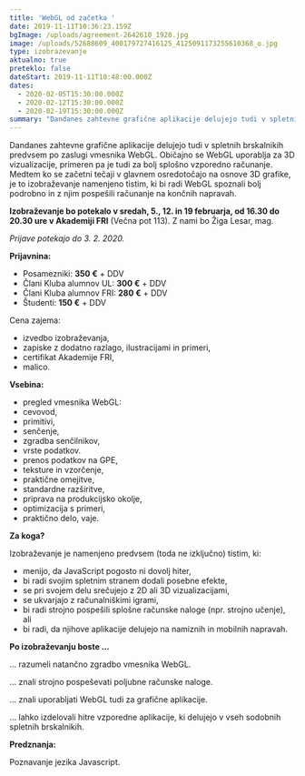 ```yaml
---
title: 'WebGL od začetka '
date: 2019-11-11T10:36:23.159Z
bgImage: /uploads/agreement-2642610_1920.jpg
image: /uploads/52688609_400179727416125_4125091173255610368_o.jpg
type: izobrazevanje
aktualno: true
preteklo: false
dateStart: 2019-11-11T10:48:00.000Z
dates:
  - 2020-02-05T15:30:00.000Z
  - 2020-02-12T15:30:00.000Z
  - 2020-02-19T15:30:00.000Z
summary: "Dandanes zahtevne grafične aplikacije delujejo tudi v spletnih brskalnikih predvsem po zaslugi vmesnika WebGL. Običajno se WebGL uporablja za 3D vizualizacije, primeren pa je tudi za bolj splošno vzporedno računanje. Medtem ko se začetni tečaji v glavnem osredotočajo na osnove 3D grafike, je to izobraževanje namenjeno tistim, ki bi radi WebGL spoznali bolj podrobno in z njim pospešili računanje na končnih napravah.\r\n\n****"
---
```

Dandanes zahtevne grafične aplikacije delujejo tudi v spletnih brskalnikih predvsem po zaslugi vmesnika WebGL. Običajno se WebGL uporablja za 3D vizualizacije, primeren pa je tudi za bolj splošno vzporedno računanje. Medtem ko se začetni tečaji v glavnem osredotočajo na osnove 3D grafike, je to izobraževanje namenjeno tistim, ki bi radi WebGL spoznali bolj podrobno in z njim pospešili računanje na končnih napravah.

**Izobraževanje bo potekalo v sredah, 5., 12. in 19 februarja, od 16.30 do 20.30 ure v Akademiji FRI** (Večna pot 113). Z nami bo Žiga Lesar, mag.

_Prijave potekajo do 3. 2. 2020._

**Prijavnina:**

* Posamezniki: **350 €** + DDV
* Člani Kluba alumnov UL: **300 €** + DDV
* Člani Kluba alumnov FRI: **280 €** + DDV
* Študenti: **150 €** + DDV

Cena zajema:

* izvedbo izobraževanja,
* zapiske z dodatno razlago, ilustracijami in primeri,
* certifikat Akademije FRI,
* malico.

**Vsebina:**

* pregled vmesnika WebGL:
* cevovod,
* primitivi,
* senčenje,
* zgradba senčilnikov,
* vrste podatkov.
* prenos podatkov na GPE,
* teksture in vzorčenje,
* praktične omejitve,
* standardne razširitve,
* priprava na produkcijsko okolje,
* optimizacija s primeri,
* praktično delo, vaje.

**Za koga?**

Izobraževanje je namenjeno predvsem (toda ne izključno) tistim, ki:

* menijo, da JavaScript pogosto ni dovolj hiter,
* bi radi svojim spletnim stranem dodali posebne efekte,
* se pri svojem delu srečujejo z 2D ali 3D vizualizacijami,
* se ukvarjajo z računalniškimi igrami,
* bi radi strojno pospešili splošne računske naloge (npr. strojno učenje), ali
* bi radi, da njihove aplikacije delujejo na namiznih in mobilnih napravah.

**Po izobraževanju boste …**

… razumeli natančno zgradbo vmesnika WebGL.

… znali strojno pospeševati poljubne računske naloge.

… znali uporabljati WebGL tudi za grafične aplikacije.

… lahko izdelovali hitre vzporedne aplikacije, ki delujejo v vseh sodobnih spletnih brskalnikih.

**Predznanja:**

Poznavanje jezika Javascript.
